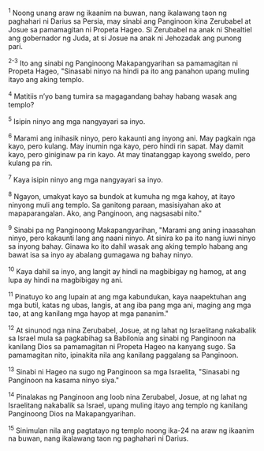 <sup>1</sup>
Noong unang araw ng ikaanim na buwan, nang ikalawang taon ng paghahari ni Darius sa Persia, may sinabi ang Panginoon kina Zerubabel at Josue sa pamamagitan ni Propeta Hageo. Si Zerubabel na anak ni Shealtiel ang gobernador ng Juda, at si Josue na anak ni Jehozadak ang punong pari.

<sup>2-3</sup>
Ito ang sinabi ng Panginoong Makapangyarihan sa pamamagitan ni Propeta Hageo, "Sinasabi ninyo na hindi pa ito ang panahon upang muling itayo ang aking templo. 

<sup>4</sup>
Matitiis nʼyo bang tumira sa magagandang bahay habang wasak ang templo? 

<sup>5</sup>
Isipin ninyo ang mga nangyayari sa inyo. 

<sup>6</sup>
Marami ang inihasik ninyo, pero kakaunti ang inyong ani. May pagkain nga kayo, pero kulang. May inumin nga kayo, pero hindi rin sapat. May damit kayo, pero giniginaw pa rin kayo. At may tinatanggap kayong sweldo, pero kulang pa rin. 

<sup>7</sup>
Kaya isipin ninyo ang mga nangyayari sa inyo. 

<sup>8</sup>
Ngayon, umakyat kayo sa bundok at kumuha ng mga kahoy, at itayo ninyong muli ang templo. Sa ganitong paraan, masisiyahan ako at mapaparangalan. Ako, ang Panginoon, ang nagsasabi nito." 

<sup>9</sup>
Sinabi pa ng Panginoong Makapangyarihan, "Marami ang aning inaasahan ninyo, pero kakaunti lang ang naani ninyo. At sinira ko pa ito nang iuwi ninyo sa inyong bahay. Ginawa ko ito dahil wasak ang aking templo habang ang bawat isa sa inyo ay abalang gumagawa ng bahay ninyo. 

<sup>10</sup>
Kaya dahil sa inyo, ang langit ay hindi na magbibigay ng hamog, at ang lupa ay hindi na magbibigay ng ani. 

<sup>11</sup>
Pinatuyo ko ang lupain at ang mga kabundukan, kaya naapektuhan ang mga butil, katas ng ubas, langis, at ang iba pang mga ani, maging ang mga tao, at ang kanilang mga hayop at mga pananim." 

<sup>12</sup>
At sinunod nga nina Zerubabel, Josue, at ng lahat ng Israelitang nakabalik sa Israel mula sa pagkabihag sa Babilonia ang sinabi ng Panginoon na kanilang Dios sa pamamagitan ni Propeta Hageo na kanyang sugo. Sa pamamagitan nito, ipinakita nila ang kanilang paggalang sa Panginoon. 

<sup>13</sup>
Sinabi ni Hageo na sugo ng Panginoon sa mga Israelita, "Sinasabi ng Panginoon na kasama ninyo siya." 

<sup>14</sup>
Pinalakas ng Panginoon ang loob nina Zerubabel, Josue, at ng lahat ng Israelitang nakabalik sa Israel, upang muling itayo ang templo ng kanilang Panginoong Dios na Makapangyarihan. 

<sup>15</sup>
Sinimulan nila ang pagtatayo ng templo noong ika-24 na araw ng ikaanim na buwan, nang ikalawang taon ng paghahari ni Darius.